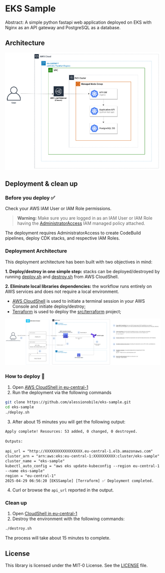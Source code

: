 # EKS Sample

Abstract: A simple python fastapi web application deployed on EKS with Nginx as an API gateway and PostgreSQL as a database.

## Architecture

![](./docs/diagrams/eks-sample.png)

## Deployment & clean up

### Before you deploy ✅

Check your AWS IAM User or IAM Role permissions.
> **Warning:**
> Make sure you are logged in as an IAM User or IAM Role having the [AdministratorAccess](https://docs.aws.amazon.com/aws-managed-policy/latest/reference/AdministratorAccess.html) IAM managed policy attached.

The deployment requires AdministratorAccess to create CodeBuild pipelines, deploy CDK stacks, and respective IAM Roles.

### Deployment Architecture

This deployment architecture has been built with two objectives in mind:

**1. Deploy/destroy in one simple step:** stacks can be deployed/destroyed by running [deploy.sh](../blob/main/deploy.sh) and [destroy.sh](../blob/main/destroy.sh) from AWS CloudShell.

**2. Eliminate local libraries dependencies:** the workflow runs entirely on AWS services and does not require a local environment.
- [AWS CloudShell](https://aws.amazon.com/cloudshell/) is used to initiate a terminal session in your AWS Console and initiate deploy/destroy;
- [Terraform](https://developer.hashicorp.com/terraform) is used to deploy the [src/terraform](../blob/main/src/terraform) project;

![](./docs/diagrams/eks-sample-deployment.png)

### How to deploy 🚀

1. Open [AWS CloudShell in eu-central-1](https://eu-central-1.console.aws.amazon.com/cloudshell/home?region=eu-central-1#)
2. Run the deployment via the following commands

```sh
git clone https://github.com/alessionobile/eks-sample.git
cd eks-sample
./deploy.sh
```

3. After about 15 minutes you will get the following output:

```
Apply complete! Resources: 53 added, 0 changed, 0 destroyed.

Outputs:

api_url = "http://XXXXXXXXXXXXXXXXX.eu-central-1.elb.amazonaws.com"
cluster_arn = "arn:aws:eks:eu-central-1:XXXXXXXXXX:cluster/eks-sample"
cluster_name = "eks-sample"
kubectl_auto_config = "aws eks update-kubeconfig --region eu-central-1 --name eks-sample"
region = "eu-central-1"
2025-04-29 06:56:20 [EKSSample] [Terraform] ✅ Deployment completed.
```

4. Curl or browse the ```api_url``` reported in the output.

### Clean up

1. Open [CloudShell in eu-central-1](https://eu-central-1.console.aws.amazon.com/cloudshell/home?region=eu-central-1#)
2. Destroy the environment with the following commands:

```sh
./destroy.sh
```

The process will take about 15 minutes to complete.

## License

This library is licensed under the MIT-0 License. See the [LICENSE](./LICENSE) file.
